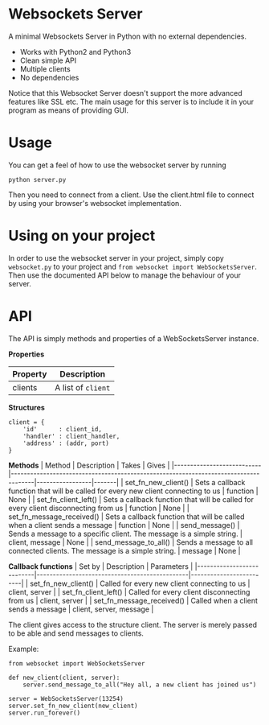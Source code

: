 Websockets Server
=======================

A minimal Websockets Server in Python with no external dependencies.

  * Works with Python2 and Python3
  * Clean simple API
  * Multiple clients
  * No dependencies
  
Notice that this Websocket Server doesn't support the more advanced features
like SSL etc. The main usage for this server is to include it in your program
as means of providing GUI.


Usage
=======================
You can get a feel of how to use the websocket server by running

    python server.py
    
Then you need to connect from a client. Use the client.html file to connect
by using your browser's websocket implementation.


Using on your project
=======================
In order to use the websocket server in your project, simply
copy `websocket.py` to your project and `from websocket import WebSocketsServer`.
Then use the documented API below to manage the behaviour of your server.


API
=======================

The API is simply methods and properties of a WebSocketsServer instance.

**Properties**

| Property | Description          |
|----------|----------------------|
| clients  | A list of `client`   |


**Structures**
````
client = {
	'id'      : client_id,
	'handler' : client_handler,
	'address' : (addr, port)
}
````

**Methods**
| Method                    | Description                                                                         | Takes           | Gives |
|---------------------------|-------------------------------------------------------------------------------------|-----------------|-------|
| set_fn_new_client()       | Sets a callback function that will be called for every new client connecting to us  | function        | None  |
| set_fn_client_left()      | Sets a callback function that will be called for every client disconnecting from us | function        | None  |
| set_fn_message_received() | Sets a callback function that will be called when a client sends a message          | function        | None  |
| send_message()            | Sends a message to a specific client. The message is a simple string.               | client, message | None  |
| send_message_to_all()     | Sends a message to all connected clients. The message is a simple string.           | message         | None  |


**Callback functions**
| Set by                    | Description                                   | Parameters              |
|---------------------------|-----------------------------------------------|-------------------------|
| set_fn_new_client()       | Called for every new client connecting to us  | client, server          |
| set_fn_client_left()      | Called for every client disconnecting from us | client, server          |
| set_fn_message_received() | Called when a client sends a message          | client, server, message |

The client gives access to the structure client. The server is merely passed to be able and send messages to clients.

Example:
````
from websocket import WebSocketsServer

def new_client(client, server):
	server.send_message_to_all("Hey all, a new client has joined us")

server = WebSocketsServer(13254)
server.set_fn_new_client(new_client)
server.run_forever()
````
